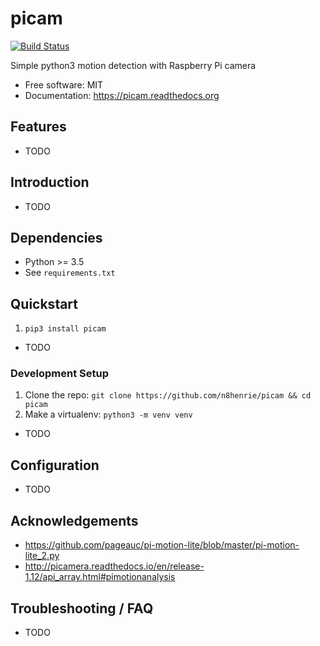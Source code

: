 # picam

[![Build Status](https://travis-ci.org/n8henrie/picam.svg?branch=master)](https://travis-ci.org/n8henrie/picam)

Simple python3 motion detection with Raspberry Pi camera

- Free software: MIT
- Documentation: https://picam.readthedocs.org

## Features

- TODO

## Introduction

- TODO

## Dependencies

- Python >= 3.5
- See `requirements.txt`

## Quickstart

1. `pip3 install picam`
- TODO

### Development Setup

1. Clone the repo: `git clone https://github.com/n8henrie/picam && cd
   picam`
1. Make a virtualenv: `python3 -m venv venv`
- TODO

## Configuration

- TODO

## Acknowledgements

- https://github.com/pageauc/pi-motion-lite/blob/master/pi-motion-lite_2.py
- http://picamera.readthedocs.io/en/release-1.12/api_array.html#pimotionanalysis

## Troubleshooting / FAQ

- TODO
